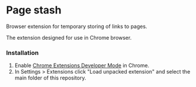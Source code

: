 Page stash
==========

Browser extension for temporary storing of links to pages.

The extension designed for use in Chrome browser.

### Installation 

1. Enable [Chrome Extensions Developer Mode](https://developer.chrome.com/extensions/faq#faq-dev-01) in Chrome.
2. In Settings > Extensions click "Load unpacked extension" and select the main folder of this repository.